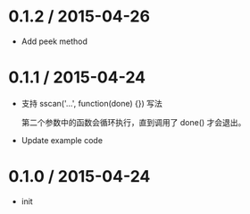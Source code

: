 
0.1.2 / 2015-04-26
==================

  * Add peek method

0.1.1 / 2015-04-24
==================

  * 支持 sscan('...', function(done) {}) 写法
    
    第二个参数中的函数会循环执行，直到调用了 done() 才会退出。
    
  * Update example code

0.1.0 / 2015-04-24
==================

  * init
